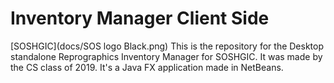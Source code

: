 # Inventory Manager Client Side
[SOSHGIC](docs/SOS logo Black.png)
This is the repository for the Desktop standalone Reprographics Inventory Manager for SOSHGIC. It was made by the CS class of 2019. It's a Java FX application made in NetBeans.
